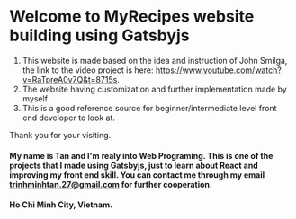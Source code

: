 # Welcome to MyRecipes website building using Gatsbyjs
1. This website is made based on the idea and instruction of John Smilga, the link to the video project is here: https://www.youtube.com/watch?v=RaTpreA0v7Q&t=8715s.
2. The website having customization and further implementation made by myself
3. This is a good reference source for beginner/intermediate level front end developer to look at. 

Thank you for your visiting.


#### My name is Tan and I'm realy into Web Programing. This is one of the projects that I made using Gatsbyjs, just to learn about React and improving my front end skill. You can contact me through my email trinhminhtan.27@gmail.com for further cooperation. 
#### Ho Chi Minh City, Vietnam. 
